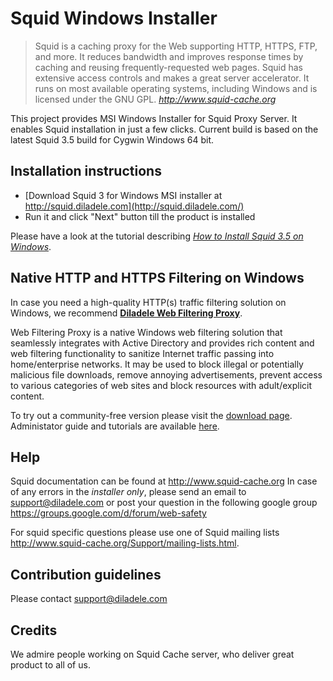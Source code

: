 Squid Windows Installer
==============

> Squid is a caching proxy for the Web supporting HTTP, HTTPS, FTP, and more. It reduces bandwidth and improves response times by caching and reusing frequently-requested web pages. Squid has extensive access controls and makes a great server accelerator. It runs on most available operating systems, including Windows and is licensed under the GNU GPL.
> <cite> <http://www.squid-cache.org>

This project provides MSI Windows Installer for Squid Proxy Server. It enables Squid installation in just a few clicks. Current build is based on the latest Squid 3.5 build for Cygwin Windows 64 bit.

**Installation instructions**
-----------------------------
* [Download Squid 3 for Windows MSI installer at http://squid.diladele.com](http://squid.diladele.com/) 
* Run it and click "Next" button till the product is installed

Please have a look at the tutorial describing [*How to Install Squid 3.5 on Windows*](https://docs.diladele.com/howtos/installing_squid_windows/index.html).

**Native HTTP and HTTPS Filtering on Windows**
-----------------------------
In case you need a high-quality HTTP(s) traffic filtering solution on Windows, we recommend [**Diladele Web Filtering Proxy**](https://webproxy.diladele.com/). 

Web Filtering Proxy is a native Windows web filtering solution that seamlessly integrates with Active Directory and provides rich content and web filtering functionality to sanitize Internet traffic passing into home/enterprise networks. It may be used to block illegal or potentially malicious file downloads, remove annoying advertisements, prevent access to various categories of web sites and block resources with adult/explicit content.

To try out a community-free version please visit the [download page](https://webproxy.diladele.com/). 
Administator guide and tutorials are available [here](https://webproxy.diladele.com/docs/). 

**Help**
--------

Squid documentation can be found at http://www.squid-cache.org
In case of any errors in the *installer only*, please send an email to support@diladele.com or post your question in the following google group https://groups.google.com/d/forum/web-safety

For squid specific questions please use one of Squid mailing lists http://www.squid-cache.org/Support/mailing-lists.html.

**Contribution guidelines**
---------------------------
Please contact support@diladele.com

**Credits**
-----------
We admire people working on Squid Cache server, who deliver great product to all of us.
